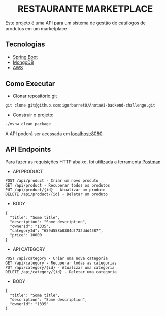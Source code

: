 <h1 align="center">
  RESTAURANTE MARKETPLACE
</h1>

Este projeto é uma API para um sistema de gestão de catálogos de produtos em um marketplace

## Tecnologias

- [Spring Boot](https://spring.io/projects/spring-boot)
- [MongoDB](https://www.mongodb.com/try/download/community)
- [AWS](https://aws.amazon.com/pt/)


## Como Executar

- Clonar repositório git
```
git clone git@github.com:igorbarret0/AnotaAi-backend-challenge.git
```

- Construir o projeto:
```
./mvnw clean package
```


A API poderá ser acessada em [localhost:8080](http://localhost:8080).

## API Endpoints

Para fazer as requisições HTTP abaixo, foi utilizada a ferramenta [Postman](https://www.postman.com/)

- API PRODUCT
```
POST /api/product - Criar um novo produto
GET /api/product - Recuperar todos os produtos
PUT /api/product/{id} - Atualizar um produto
DELETE /api/product/{id} - Deletar um produto
```

- BODY
```
{
  "title": "Some title",
  "description": "Some description",
  "ownerId": "1335",
  "categoryId": "659d558b0304df732ddd4587",
  "price": 10000
}
```

- API CATEGORY
```
POST /api/category - Criar uma nova categoria
GET /api/category - Recuperar todas as categorias
PUT /api/category/{id} - Atualizar uma categoria
DELETE /api/category/{id} - Deletar uma categoria
```

- BODY
```
{
  "title": "Some title",
  "description": "Some description",
  "ownerId": "1335"
}
```



